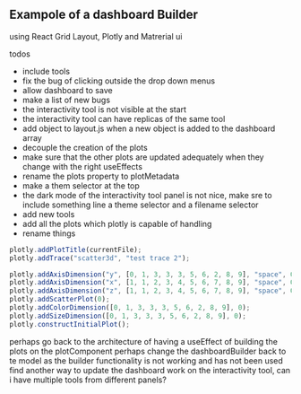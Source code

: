 ## Exampole of a dashboard Builder

using React Grid Layout, Plotly and Matrerial ui

todos

- include tools
- fix the bug of clicking outside the drop down menus
- allow dashboard to save
- make a list of new bugs
- the interactivity tool is not visible at the start
- the interactivity tool can have replicas of the same tool
- add object to layout.js when a new object is added to the dashboard array
- decouple the creation of the plots
- make sure that the other plots are updated adequately when they change with the right useEffects
- rename the plots property to plotMetadata
- make a them selector at the top
- the dark mode of the interactivity tool panel is 
not nice, make sre to include something line a theme selector and a filename selector
- add new tools
- add all the plots which plotly is capable of handling
- rename things

```javascript
plotly.addPlotTitle(currentFile);
plotly.addTrace("scatter3d", "test trace 2");

plotly.addAxisDimension("y", [0, 1, 3, 3, 3, 5, 6, 2, 8, 9], "space", 0);
plotly.addAxisDimension("x", [1, 1, 2, 3, 4, 5, 6, 7, 8, 9], "space", 0);
plotly.addAxisDimension("z", [1, 1, 2, 3, 4, 5, 6, 7, 8, 9], "space", 0);
plotly.addScatterPlot(0);
plotly.addColorDimension([0, 1, 3, 3, 3, 5, 6, 2, 8, 9], 0);
plotly.addSizeDimension([0, 1, 3, 3, 3, 5, 6, 2, 8, 9], 0);
plotly.constructInitialPlot();
```

perhaps go back to the architecture of having a useEffect of building the plots on the plotComponent 
perhaps change the dashboardBuilder back to te model as the builder functionality is not working and has not been used
find another way to update the dashboard
work on the interactivity tool, can i have multiple tools from different panels?